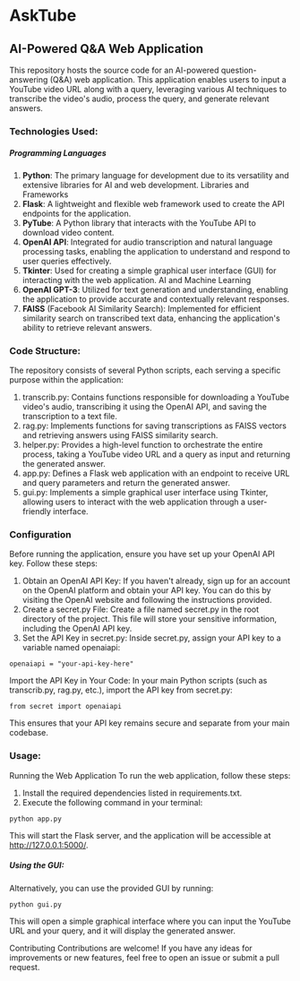 # AskTube

## AI-Powered Q&A Web Application
This repository hosts the source code for an AI-powered question-answering (Q&A) web application. This application enables users to input a YouTube video URL along with a query, leveraging various AI techniques to transcribe the video's audio, process the query, and generate relevant answers.

### Technologies Used:

##### Programming Languages
1. **Python**: The primary language for development due to its versatility and extensive libraries for AI and web development.
Libraries and Frameworks
2. **Flask**: A lightweight and flexible web framework used to create the API endpoints for the application.
3. **PyTube**: A Python library that interacts with the YouTube API to download video content.
4. **OpenAI API**: Integrated for audio transcription and natural language processing tasks, enabling the application to understand and respond to user queries effectively.
5. **Tkinter**: Used for creating a simple graphical user interface (GUI) for interacting with the web application.
AI and Machine Learning
6. **OpenAI GPT-3**: Utilized for text generation and understanding, enabling the application to provide accurate and contextually relevant responses.
7. **FAISS** (Facebook AI Similarity Search): Implemented for efficient similarity search on transcribed text data, enhancing the application's ability to retrieve relevant answers.

### Code Structure:

The repository consists of several Python scripts, each serving a specific purpose within the application:
1. transcrib.py: Contains functions responsible for downloading a YouTube video's audio, transcribing it using the OpenAI API, and saving the transcription to a text file.
2. rag.py: Implements functions for saving transcriptions as FAISS vectors and retrieving answers using FAISS similarity search.
3. helper.py: Provides a high-level function to orchestrate the entire process, taking a YouTube video URL and a query as input and returning the generated answer.
4. app.py: Defines a Flask web application with an endpoint to receive URL and query parameters and return the generated answer.
5. gui.py: Implements a simple graphical user interface using Tkinter, allowing users to interact with the web application through a user-friendly interface.

### Configuration
Before running the application, ensure you have set up your OpenAI API key. Follow these steps:

1. Obtain an OpenAI API Key: If you haven't already, sign up for an account on the OpenAI platform and obtain your API key. You can do this by visiting the OpenAI website and following the instructions provided.
2. Create a secret.py File: Create a file named secret.py in the root directory of the project. This file will store your sensitive information, including the OpenAI API key.
3. Set the API Key in secret.py: Inside secret.py, assign your API key to a variable named openaiapi:
```
openaiapi = "your-api-key-here"
```
Import the API Key in Your Code: In your main Python scripts (such as transcrib.py, rag.py, etc.), import the API key from secret.py:
```
from secret import openaiapi
```
This ensures that your API key remains secure and separate from your main codebase.

### Usage:

Running the Web Application
To run the web application, follow these steps:

1. Install the required dependencies listed in requirements.txt.
2. Execute the following command in your terminal:

```
python app.py
```
This will start the Flask server, and the application will be accessible at http://127.0.0.1:5000/.

##### Using the GUI:
Alternatively, you can use the provided GUI by running:

```
python gui.py
```
This will open a simple graphical interface where you can input the YouTube URL and your query, and it will display the generated answer.

Contributing
Contributions are welcome! If you have any ideas for improvements or new features, feel free to open an issue or submit a pull request.
